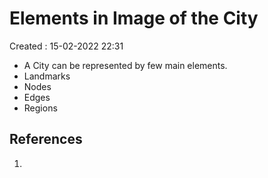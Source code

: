 # Elements in Image of the City
Created : 15-02-2022 22:31

* A City can be represented by few main elements.
* Landmarks
* Nodes
* Edges
* Regions

## References
1. 